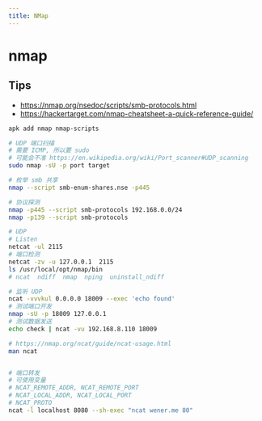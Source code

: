 ```yaml
---
title: NMap
---
```


# nmap

## Tips
* https://nmap.org/nsedoc/scripts/smb-protocols.html
* https://hackertarget.com/nmap-cheatsheet-a-quick-reference-guide/

```bash
apk add nmap nmap-scripts

# UDP 端口扫描
# 需要 ICMP, 所以要 sudo
# 可能会不准 https://en.wikipedia.org/wiki/Port_scanner#UDP_scanning
sudo nmap -sU -p port target

# 枚举 smb 共享
nmap --script smb-enum-shares.nse -p445

# 协议探测
nmap -p445 --script smb-protocols 192.168.0.0/24
nmap -p139 --script smb-protocols

# UDP
# Listen
netcat -ul 2115
# 端口检测
netcat -zv -u 127.0.0.1  2115
ls /usr/local/opt/nmap/bin
# ncat  ndiff  nmap  nping  uninstall_ndiff

# 监听 UDP
ncat -vvvkul 0.0.0.0 18009 --exec 'echo found'
# 测试端口开发
nmap -sU -p 18009 127.0.0.1
# 测试数据发送
echo check | ncat -vu 192.168.8.110 18009

# https://nmap.org/ncat/guide/ncat-usage.html
man ncat


# 端口转发
# 可使用变量
# NCAT_REMOTE_ADDR, NCAT_REMOTE_PORT
# NCAT_LOCAL_ADDR, NCAT_LOCAL_PORT
# NCAT_PROTO
ncat -l localhost 8080 --sh-exec "ncat wener.me 80"
```
